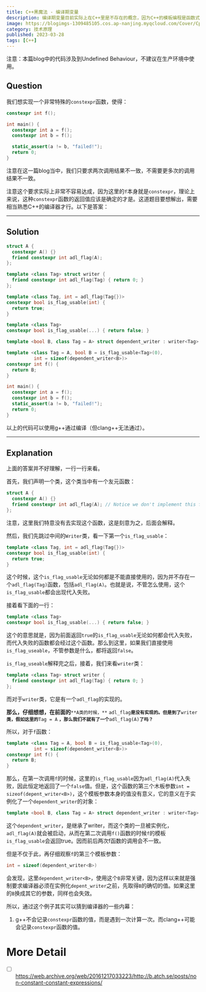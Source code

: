 ```yaml
---
title: C++黑魔法 - 编译期变量
description: 编译期变量目前实际上在C++里是不存在的概念，因为C++的模板编程是函数式范式，但是其实可以利用C++编译器的漏洞来间接做到，所以是黑魔法，这里仅仅做有趣的探讨。
image: https://blogimgs-1309485105.cos.ap-nanjing.myqcloud.com/Cover/Cpp/6.jpg
category: 技术原理
published: 2023-03-28
tags: [C++]
---
```


注意：本篇blog中的代码涉及到Undefined Behaviour，不建议在生产环境中使用。

## Question

我们想实现一个非常特殊的`constexpr`函数，使得：

```cpp
constexpr int f();

int main() {
  constexpr int a = f();
  constexpr int b = f();

  static_assert(a != b, "failed!");
  return 0;
}
```

注意在这一篇blog当中，我们只要求两次调用结果不一致，不需要更多次的调用结果不一致。

注意这个要求实际上非常不容易达成，因为这里的`f`本身就是`constexpr`，理论上来说，这种`constexpr`函数的返回值应该是确定的才是。这道题目要想解出，需要相当熟悉C++的编译器才行。以下是答案：

---

## Solution

```cpp
struct A {
  constexpr A() {}
  friend constexpr int adl_flag(A);
};

template <class Tag> struct writer {
  friend constexpr int adl_flag(Tag) { return 0; }
};

template <class Tag, int = adl_flag(Tag{})>
constexpr bool is_flag_usable(int) {
  return true;
}

template <class Tag>
constexpr bool is_flag_usable(...) { return false; }

template <bool B, class Tag = A> struct dependent_writer : writer<Tag> {};

template <class Tag = A, bool B = is_flag_usable<Tag>(0),
          int = sizeof(dependent_writer<B>)>
constexpr int f() {
  return B;
}

int main() {
  constexpr int a = f();
  constexpr int b = f();
  static_assert(a != b, "failed!");
  return 0;
}
```

以上的代码可以使用g++通过编译（但clang++无法通过）。

---

## Explanation

上面的答案并不好理解，一行一行来看。

首先，我们声明一个类，这个类当中有一个友元函数：

```cpp
struct A {
  constexpr A() {}
  friend constexpr int adl_flag(A); // Notice we don't implement this function
};
```

注意，这里我们特意没有去实现这个函数，这是刻意为之，后面会解释。

然后，我们先跳过中间的`Writer`类，看一下第一个`is_flag_usable`：

```cpp
template <class Tag, int = adl_flag(Tag{})>
constexpr bool is_flag_usable(int) {
  return true;
}
```

这个时候，这个`is_flag_usable`无论如何都是不能直接使用的，因为并不存在一个`adl_flag(Tag)`函数，包括`adl_flag(A)`。也就是说，不管怎么使用，这个`is_flag_usable`都会出现代入失败。

接着看下面的一行：

```cpp
template <class Tag>
constexpr bool is_flag_usable(...) { return false; }
```

这个的意思就是，因为前面返回`true`的`is_flag_usable`无论如何都会代入失败，而代入失败的函数都会经过这个函数。那么到这里，如果我们直接使用`is_flag_useable`，不管参数是什么，都将返回`false`。

`is_flag_useable`解释完之后，接着，我们来看`writer`类：

```cpp
template <class Tag> struct writer {
  friend constexpr int adl_flag(Tag) { return 0; }
};
```

而对于`writer`类，它是有一个`adl_flag`的实现的。

**那么，仔细想想，在前面的**`**A类的时候，**` `adl_flag`**`是没有实现的。但是到了`**`writer`**`类，假如这里的`**`Tag = A` **`，那么我们不就有了一个`**`adl_flag(A)`**`了吗？`** 

所以，对于`f`函数：

```cpp
template <class Tag = A, bool B = is_flag_usable<Tag>(0),
          int = sizeof(dependent_writer<B>)>
constexpr int f() {
  return B;
}
```

那么，在第一次调用`f`的时候，这里的`is_flag_usable`因为`adl_flag(A)`代入失败，因此恒定地返回了一个`false`值。但是，这个函数的第三个木板参数`int = sizeof(depent_writer<B>)`，这个模板参数本身的值没有意义，它的意义在于实例化了一个`dependent_writer`的对象：

```cpp
template <bool B, class Tag = A> struct dependent_writer : writer<Tag> {};
```

这个`dependent_writer`，是继承了writer，而这个类的一旦被实例化，`adl_flag(A)`就会被启动，从而在第二次调用`f()`函数的时候`f`的模板`is_flag_usable`会返回true。因而前后两次f函数的调用会不一致。

但是不仅于此，再仔细观察`f`的第三个模板参数：

```cpp
int = sizeof(dependent_writer<B>)
```

会发现，这里`dependent_writer<B>`，使用这个`B`非常关键，因为这样以来就是强制要求编译器必须在实例化`depent_writer`之前，先取得`B`的确切的值。如果这里的`B`换成其它的参数，同样也会失效。

所以，通过这个例子其实可以猜到编译器的一些内幕：

1. g++不会记录`constexpr`函数的值，而是遇到一次计算一次。而clang++可能会记录`constexpr`函数的值。

# More Detail

* [ ] https://web.archive.org/web/20161217033223/http://b.atch.se/posts/non-constant-constant-expressions/
